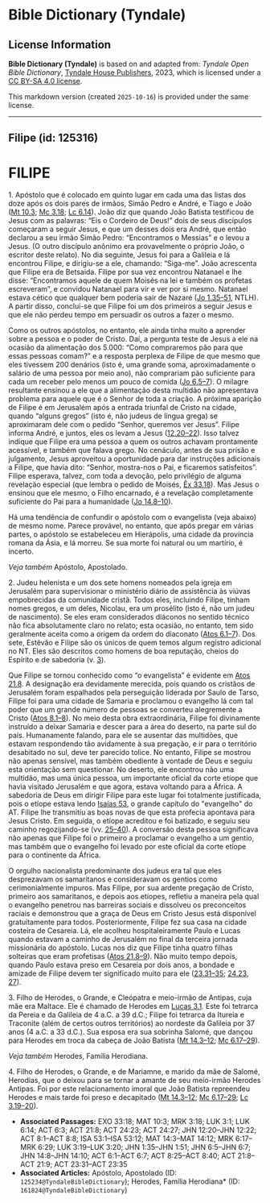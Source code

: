 # Bible Dictionary (Tyndale)

## License Information

**Bible Dictionary (Tyndale)** is based on and adapted from: _Tyndale Open Bible Dictionary_, [Tyndale House Publishers](https://tyndaleopenresources.com/), 2023, which is licensed under a [CC BY-SA 4.0 license](https://creativecommons.org/licenses/by-sa/4.0/legalcode.en).

This markdown version (created `2025-10-16`) is provided under the same license.



--------------------------------

## Filipe (id: 125316)

FILIPE
======

1\. Apóstolo que é colocado em quinto lugar em cada uma das listas dos doze após os dois pares de irmãos, Simão Pedro e André, e Tiago e João ([Mt 10\.3](https://ref.ly/Matt10:3); [Mc 3\.18](https://ref.ly/Mark3:18); [Lc 6\.14](https://ref.ly/Luke6:14)). João diz que quando João Batista testificou de Jesus com as palavras: “Eis o Cordeiro de Deus!” dois de seus discípulos começaram a seguir Jesus, e que um desses dois era André, que então declarou a seu irmão Simão Pedro: “Encontramos o Messias” e o levou a Jesus. (O outro discípulo anônimo era provavelmente o próprio João, o escritor deste relato). No dia seguinte, Jesus foi para a Galileia e lá encontrou Filipe, e dirigiu\-se a ele, chamando: “Siga\-me”. João acrescenta que Filipe era de Betsaida. Filipe por sua vez encontrou Natanael e lhe disse: “Encontramos aquele de quem Moisés na lei e também os profetas escreveram”, e convidou Natanael para vir e ver por si mesmo. Natanael estava cético que qualquer bem poderia sair de Nazaré ([Jo 1\.35–51](https://ref.ly/John1:35-John1:51), NTLH). A partir disso, conclui\-se que Filipe foi um dos primeiros a seguir Jesus e que ele não perdeu tempo em persuadir os outros a fazer o mesmo.

Como os outros apóstolos, no entanto, ele ainda tinha muito a aprender sobre a pessoa e o poder de Cristo. Daí, a pergunta teste de Jesus a ele na ocasião da alimentação dos 5\.000: “Como compraremos pão para que essas pessoas comam?” e a resposta perplexa de Filipe de que mesmo que eles tivessem 200 denários (isto é, uma grande soma, aproximadamente o salário de uma pessoa por meio ano), não comprariam pão suficiente para cada um receber pelo menos um pouco de comida ([Jo 6\.5–7](https://ref.ly/John6:5-John6:7)). O milagre resultante ensinou a ele que a alimentação desta multidão não apresentava problema para aquele que é o Senhor de toda a criação. A próxima aparição de Filipe é em Jerusalém após a entrada triunfal de Cristo na cidade, quando “alguns gregos” (isto é, não judeus de língua grega) se aproximaram dele com o pedido “Senhor, queremos ver Jesus”. Filipe informa André, e juntos, eles os levam a Jesus ([12\.20–22](https://ref.ly/John12:20-John12:22)). Isso talvez indique que Filipe era uma pessoa a quem os outros achavam prontamente acessível, e também que falava grego. No cenáculo, antes de sua prisão e julgamento, Jesus aproveitou a oportunidade para dar instruções adicionais a Filipe, que havia dito: “Senhor, mostra\-nos o Pai, e ficaremos satisfeitos”. Filipe esperava, talvez, com toda a devoção, pelo privilégio de alguma revelação especial (que lembra o pedido de Moisés, [Êx 33\.18](https://ref.ly/Exod33:18)). Mas Jesus o ensinou que ele mesmo, o Filho encarnado, é a revelação completamente suficiente do Pai para a humanidade ([Jo 14\.8–10](https://ref.ly/John14:8-John14:10)).

Há uma tendência de confundir o apóstolo com o evangelista (veja abaixo) de mesmo nome. Parece provável, no entanto, que após pregar em várias partes, o apóstolo se estabeleceu em Hierápolis, uma cidade da província romana da Ásia, e lá morreu. Se sua morte foi natural ou um martírio, é incerto.

*Veja também* Apóstolo, Apostolado.

2\. Judeu helenista e um dos sete homens nomeados pela igreja em Jerusalém para supervisionar o ministério diário de assistência às viúvas empobrecidas da comunidade cristã. Todos eles, incluindo Filipe, tinham nomes gregos, e um deles, Nicolau, era um prosélito (isto é, não um judeu de nascimento). Se eles eram considerados diáconos no sentido técnico não fica absolutamente claro no relato; esta ocasião, no entanto, tem sido geralmente aceita como a origem da ordem do diaconato ([Atos 6\.1–7](https://ref.ly/Acts6:1-Acts6:7)). Dos sete, Estêvão e Filipe são os únicos de quem temos algum registro adicional no NT. Eles são descritos como homens de boa reputação, cheios do Espírito e de sabedoria (v. [3](https://ref.ly/Acts6:3)).

Que Filipe se tornou conhecido como “o evangelista” é evidente em [Atos 21\.8](https://ref.ly/Acts21:8). A designação era devidamente merecida, pois quando os cristãos de Jerusalém foram espalhados pela perseguição liderada por Saulo de Tarso, Filipe foi para uma cidade de Samaria e proclamou o evangelho lá com tal poder que um grande número de pessoas se converteu alegremente a Cristo ([Atos 8\.1–8](https://ref.ly/Acts8:1-Acts8:8)). No meio desta obra extraordinária, Filipe foi divinamente instruído a deixar Samaria e descer para a área do deserto, na parte sul do país. Humanamente falando, para ele se ausentar das multidões, que estavam respondendo tão avidamente à sua pregação, e ir para o território desabitado no sul, deve ter parecido tolice. No entanto, Filipe se mostrou não apenas sensível, mas também obediente à vontade de Deus e seguiu esta orientação sem questionar. No deserto, ele encontrou não uma multidão, mas uma única pessoa, um importante oficial da corte etíope que havia visitado Jerusalém e que agora, estava voltando para a África. A sabedoria de Deus em dirigir Filipe para este lugar foi totalmente justificada, pois o etíope estava lendo [Isaías 53](https://ref.ly/Isa53:1-Isa53:12), o grande capítulo do "evangelho" do AT. Filipe lhe transmitiu as boas novas de que esta profecia apontava para Jesus Cristo. Em seguida, o etíope acreditou e foi batizado, e seguiu seu caminho regozijando\-se (vv. [25–40](https://ref.ly/Acts8:25-Acts8:40)). A conversão desta pessoa significava não apenas que Filipe foi o primeiro a proclamar o evangelho a um gentio, mas também que o evangelho foi levado por este oficial da corte etíope para o continente da África.

O orgulho nacionalista predominante dos judeus era tal que eles desprezavam os samaritanos e consideravam os gentios como cerimonialmente impuros. Mas Filipe, por sua ardente pregação de Cristo, primeiro aos samaritanos, e depois aos etíopes, refletiu a maneira pela qual o evangelho penetrou nas barreiras sociais e dissolveu os preconceitos raciais e demonstrou que a graça de Deus em Cristo Jesus está disponível gratuitamente para todos. Posteriormente, Filipe fez sua casa na cidade costeira de Cesareia. Lá, ele acolheu hospitaleiramente Paulo e Lucas quando estavam a caminho de Jerusalém no final da terceira jornada missionária do apóstolo. Lucas nos diz que Filipe tinha quatro filhas solteiras que eram profetisas ([Atos 21\.8–9](https://ref.ly/Acts21:8-Acts21:9)). Não muito tempo depois, quando Paulo estava preso em Cesareia por dois anos, a bondade e amizade de Filipe devem ter significado muito para ele ([23\.31–35](https://ref.ly/Acts23:31-Acts23:35); [24\.23, 27](https://ref.ly/Acts24:23)).

3\. Filho de Herodes, o Grande, e Cleópatra e meio\-irmão de Antipas, cuja mãe era Maltace. Ele é chamado de Herodes em [Lucas 3\.1](https://ref.ly/Luke3:1). Este foi tetrarca da Pereia e da Galileia de 4 a.C. a 39 d.C.; Filipe foi tetrarca da Itureia e Traconite (além de certos outros territórios) ao nordeste da Galileia por 37 anos (4 a.C. a 33 d.C.). Sua esposa era sua sobrinha Salomé, que dançou para Herodes em troca da cabeça de João Batista ([Mt 14\.3–12](https://ref.ly/Matt14:3-Matt14:12); [Mc 6\.17–29](https://ref.ly/Mark6:17-Mark6:29)).

*Veja também* Herodes, Família Herodiana.

4\. Filho de Herodes, o Grande, e de Mariamne, e marido da mãe de Salomé, Herodias, que o deixou para se tornar a amante de seu meio\-irmão Herodes Antipas. Foi por este relacionamento imoral que João Batista repreendeu Herodes e mais tarde foi preso e decapitado ([Mt 14\.3–12](https://ref.ly/Matt14:3-Matt14:12); [Mc 6\.17–29](https://ref.ly/Mark6:17-Mark6:29); [Lc 3\.19–20](https://ref.ly/Luke3:19-Luke3:20)).

* **Associated Passages:** EXO 33:18; MAT 10:3; MRK 3:18; LUK 3:1; LUK 6:14; ACT 6:3; ACT 21:8; ACT 24:23; ACT 24:27; JHN 12:20–JHN 12:22; ACT 8:1–ACT 8:8; ISA 53:1–ISA 53:12; MAT 14:3–MAT 14:12; MRK 6:17–MRK 6:29; LUK 3:19–LUK 3:20; JHN 1:35–JHN 1:51; JHN 6:5–JHN 6:7; JHN 14:8–JHN 14:10; ACT 6:1–ACT 6:7; ACT 8:25–ACT 8:40; ACT 21:8–ACT 21:9; ACT 23:31–ACT 23:35
* **Associated Articles:** Apóstolo, Apostolado (ID: `125234@TyndaleBibleDictionary`); Herodes, Família Herodiana* (ID: `161824@TyndaleBibleDictionary`)

